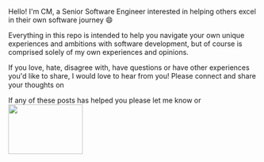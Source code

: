 Hello! I'm CM, a Senior Software Engineer interested in helping others excel in their own software journey 😄

Everything in this repo is intended to help you navigate your own unique experiences and ambitions with software development, but of course is comprised solely of my own experiences and opinions.  

If you love, hate, disagree with, have questions or have other experiences you'd like to share, I would love to hear from you! Please connect and share your thoughts on [<img src="https://user-images.githubusercontent.com/108257462/179424967-071f5f81-f59d-4faa-a4a9-f0f2da9c0b59.png" width="15" height="15">](https://www.linkedin.com/in/cmliotta/)

If any of these posts has helped you please let me know or [<img src="https://user-images.githubusercontent.com/108257462/179425081-177b3f47-fe38-4bd3-86db-a0b6169deb23.png" width="150" height="100">](https://www.buymeacoffee.com/cmliotta)
